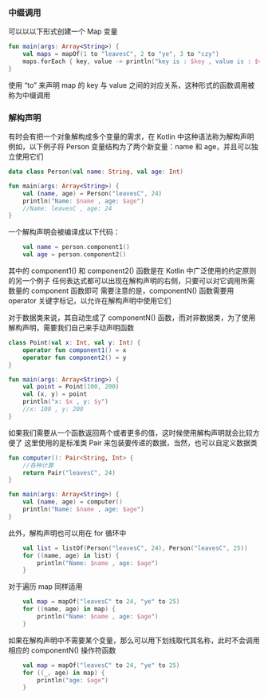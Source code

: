 ### 中缀调用

可以以以下形式创建一个 Map 变量

```kotlin
fun main(args: Array<String>) {
    val maps = mapOf(1 to "leavesC", 2 to "ye", 3 to "czy")
    maps.forEach { key, value -> println("key is : $key , value is : $value") }
}
```

使用 “to” 来声明 map 的 key 与 value 之间的对应关系，这种形式的函数调用被称为中缀调用

### 解构声明

有时会有把一个对象解构成多个变量的需求，在 Kotlin 中这种语法称为解构声明
例如，以下例子将 Person 变量结构为了两个新变量：name 和 age，并且可以独立使用它们

```kotlin
data class Person(val name: String, val age: Int)

fun main(args: Array<String>) {
    val (name, age) = Person("leavesC", 24)
    println("Name: $name , age: $age")
    //Name: leavesC , age: 24
}
```
一个解构声明会被编译成以下代码：
```kotlin
    val name = person.component1()
    val age = person.component2()
```
其中的 component1() 和 component2() 函数是在 Kotlin 中广泛使用的约定原则的另一个例子
任何表达式都可以出现在解构声明的右侧，只要可以对它调用所需数量的 component 函数即可
需要注意的是，componentN() 函数需要用 operator 关键字标记，以允许在解构声明中使用它们

对于数据类来说，其自动生成了 componentN() 函数，而对非数据类，为了使用解构声明，需要我们自己来手动声明函数
```kotlin
class Point(val x: Int, val y: Int) {
    operator fun component1() = x
    operator fun component2() = y
}

fun main(args: Array<String>) {
    val point = Point(100, 200)
    val (x, y) = point
    println("x: $x , y: $y")
    //x: 100 , y: 200
}
```
如果我们需要从一个函数返回两个或者更多的值，这时候使用解构声明就会比较方便了
这里使用的是标准类 Pair 来包装要传递的数据，当然，也可以自定义数据类
```kotlin
fun computer(): Pair<String, Int> {
    //各种计算
    return Pair("leavesC", 24)
}

fun main(args: Array<String>) {
    val (name, age) = computer()
    println("Name: $name , age: $age")
}
```
此外，解构声明也可以用在 for 循环中
```kotlin
    val list = listOf(Person("leavesC", 24), Person("leavesC", 25))
    for ((name, age) in list) {
        println("Name: $name , age: $age")
    }
```
对于遍历 map 同样适用
```kotlin
    val map = mapOf("leavesC" to 24, "ye" to 25)
    for ((name, age) in map) {
        println("Name: $name , age: $age")
    }
```
如果在解构声明中不需要某个变量，那么可以用下划线取代其名称，此时不会调用相应的 componentN() 操作符函数
```kotlin
    val map = mapOf("leavesC" to 24, "ye" to 25)
    for ((_, age) in map) {
        println("age: $age")
    }
```
